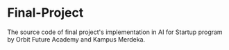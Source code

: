 # Final-Project
The source code of final project's implementation in AI for Startup program by Orbit Future Academy and Kampus Merdeka.
